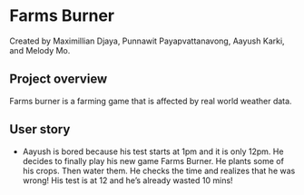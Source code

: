# Farms Burner 

Created by Maximillian Djaya, Punnawit Payapvattanavong, Aayush Karki, and Melody Mo.

## Project overview

Farms burner is a farming game that is affected by real world weather data.

## User story

- Aayush is bored because his test starts at 1pm and it is only 12pm. He decides to finally play his new game Farms Burner. He plants some of his crops. Then water them. He checks the time and realizes that he was wrong! His test is at 12 and he’s already wasted 10 mins!